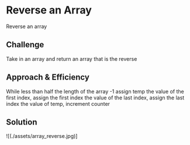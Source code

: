 # Reverse an Array
<!-- Short summary or background information -->
Reverse an array

## Challenge
<!-- Description of the challenge -->
Take in an array and return an array that is the reverse

## Approach & Efficiency
<!-- What approach did you take? Why? What is the Big O space/time for this approach? -->
While less than half the length of the array -1 assign temp the value of the first index, assign the first index the value of the last index, assign the last index the value of temp, increment counter

## Solution
<!-- Embedded whiteboard image -->
![(./assets/array_reverse.jpg)]